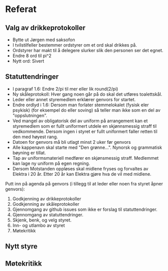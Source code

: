 # Referat

## Valg av drikkeprotokoller
- Bytte ut Jørgen med saksofon
- I tvilstilfeller bestemmer ordstyrer om et ord skal drikkes på.
- Ordstyrer har makt til å delegere slurker slik den personen ser det egnet. 
- Endre 8 ord til pi^2
- Nytt ord: Sivert

## Statuttendringer

- I paragraf 1.6: Endre 2/pi til mer eller lik round(2/pi)
- Ny skåleprotokoll: Hver gang noen går på do skal det utføres toalettskål.
- Leder eller annet styremedlem erklærer genvors for startet.
- Endre ordlyd i 1.6: Dersom man forlater stemmelokalet (fysisk eler psykisk) (for eksempel do eller soving) så teller man ikke som en del av "oppslutningen".    
- Ved mangel av obligatorisk del av uniform på arrangement kan et styremedlem som er fullt uniformert utdele en skjønnsmessig straff til vedkommende. Dersom ingen i styret er fullt uniformert faller retten til den med høyest rang.
- Datoen for genvors må bli utlagt minst 2 uker før genvors
- Alle kappenavn skal starte med "Den grønne...". Nynorsk og grammatisk bøyning er tillat. 
- Tap av uniformsmateriell medfører en skjønsmessig straff. Medlemmet kan lage ny uniform på egen regning.
- Dersom  Motstanden oppløses skal midlene fryses og forvaltes av Elektra i 20 år. Etter 20 år kan Elektra gjøre hva de vil med midlene.

Putt inn på agenda på genvors (i tillegg til at leder eller noen fra styret åpner genvors):

1. Godkjenning av drikkeprotokoller
2. Godkjenning av skåleprotokoller
3. Gjennomgang av github issues som ikke er forslag til statuttendringer.
4. Gjennomgang av statuttendringer.
5. Skjenk, benk, og velg styret.
6. Inn- og utlambo av styret
7. Møtekritikk

## Nytt styre

## Møtekritikk
